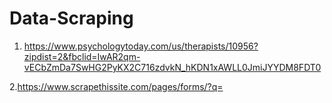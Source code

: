 # Data-Scraping

1. https://www.psychologytoday.com/us/therapists/10956?zipdist=2&fbclid=IwAR2qm-vECbZmDa7SwHG2PyKX2C716zdvkN_hKDN1xAWLL0JmiJYYDM8FDT0

2.https://www.scrapethissite.com/pages/forms/?q=
